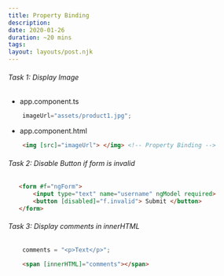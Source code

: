 ```yaml
---
title: Property Binding
description: 
date: 2020-01-26
duration: ~20 mins
tags:
layout: layouts/post.njk
---
```



###### Task 1: Display Image 

- app.component.ts
  
```ts
    imageUrl="assets/product1.jpg";
```

- app.component.html
  
```html
    <img [src]="imageUrl"> </img> <!-- Property Binding -->
 ```


 ###### Task 2: Disable Button if form is invalid

 ```html
    <form #f="ngForm">
        <input type="text" name="username" ngModel required>
        <button [disabled]="f.invalid"> Submit </button>
    </form>
```

###### Task 3: Display comments in innerHTML

```ts
    comments = "<p>Text</p>";
```

```html
    <span [innerHTML]="comments"></span>
```
